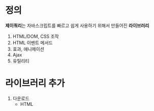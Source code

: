 <h1>정의</h1>

<b>제이쿼리</b>는 자바스크립트를 빠르고 쉽게 사용하기 위해서 만들어진 <b>라이브러리</b>

<ol>
 <li>HTML/DOM, CSS 조작</li>
 <li>HTML 이벤트 메서드</li>
 <li>효과, 애니메이션</li>
 <li>Ajax</li>
 <li>유틸리티</li>
</ol>


<h1>라이브러리 추가</h1>

<ol>
 <li>
  다운로드
  <ul>
   <li>HTML <script> 태그 안에 파일을 추가</li>
   <li>제이쿼리를 사용할 페이지와 같은 디렉토리에 추가</li>
  </ul>
 </li>
 <li>
  jQuery CDN
  <ul><li>CDN에서 제이쿼리를 다운받지 않고 추가</li></ul>
 </li>
</ol>

<h1>문법</h1>

제이쿼리 문법은 <b>HTML 요소</b>를 선택하고 요소에 <b>행위(action)</b>을 수행하도록 맞춤 설계
<ul>
  <li>
    기본 구문: <b><i>$(선택자).행위()</i></b>
    <ol>
     <li>'$'는 제이쿼리를 정의하고 접근</li>
     <li>'선택자'는 HTML 요소를 검색</li>
     <li>'행위'는 HTML 요소에 수행</li>     
    </ol>
 </li>
</ul>

<h1>문서 준비 이벤트</h1>

모든 제이쿼리 메서드는 문서 준비 이벤트에 위치하는데 <b>이는 문서가 로딩 완료전에 제이쿼리 코드가 실행되는 것을 방지하기 위해서이다</b>.

<ol>
 <li>$(document).ready(function() 제이쿼리 메서드 {});</li> 
 <li>$(function() 제이쿼리 메서드 {});</li>
</ol>

```jsp
<%@ page language="java" contentType="text/html; charset=UTF-8"
    pageEncoding="UTF-8"%>
<!DOCTYPE html PUBLIC "-//W3C//DTD HTML 4.01 Transitional//EN" "http://www.w3.org/TR/html4/loose.dtd">
<html>
<head>
<meta http-equiv="Content-Type" content="text/html; charset=UTF-8">
<title>Insert title here</title>
    <!--jQuery 라이브러리 추가-->    
    <script src="../js/jquery-3.6.0.js"></script>
    
    <!--jQuery 사용-->
    <script type="text/javascript">
        $(document).ready(function(){
            alert('제이쿼리 실행1');
        });

        // 간단해서 가장 많이 사용
        $(function(){ 
            alert('제이쿼리 실행2');
        });
        
        // jQuery 함수를 $에 매핑
        jQuery(document).ready(function(){
            alert('제이쿼리 실행3');
        });
        
        jQuery(function(){
            alert("제이쿼리 실행4");
        })
    </script></head>
<body>
</body>
</html>
```
